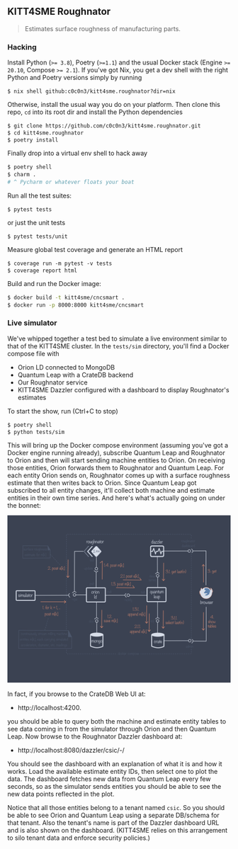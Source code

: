 KITT4SME Roughnator
-------------------
> Estimates surface roughness of manufacturing parts.


### Hacking

Install Python (`>= 3.8`), Poetry (`>=1.1`) and the usual Docker
stack (Engine `>= 20.10`, Compose `>= 2.1`). If you've got Nix, you
get a dev shell with the right Python and Poetry versions simply by
running

```console
$ nix shell github:c0c0n3/kitt4sme.roughnator?dir=nix
```

Otherwise, install the usual way you do on your platform. Then clone
this repo, `cd` into its root dir and install the Python dependencies

```console
$ git clone https://github.com/c0c0n3/kitt4sme.roughnator.git
$ cd kitt4sme.roughnator
$ poetry install
```

Finally drop into a virtual env shell to hack away

```bash
$ poetry shell
$ charm .
# ^ Pycharm or whatever floats your boat
```

Run all the test suites:

```console
$ pytest tests
```

or just the unit tests

```console
$ pytest tests/unit
```

Measure global test coverage and generate an HTML report

```console
$ coverage run -m pytest -v tests
$ coverage report html
```

Build and run the Docker image:

```bash
$ docker build -t kitt4sme/cncsmart .
$ docker run -p 8000:8000 kitt4sme/cncsmart
```


### Live simulator

We've whipped together a test bed to simulate a live environment similar
to that of the KITT4SME cluster. In the `tests/sim` directory, you'll find
a Docker compose file with

* Orion LD connected to MongoDB
* Quantum Leap with a CrateDB backend
* Our Roughnator service
* KITT4SME Dazzler configured with a dashboard to display Roughnator's
  estimates

To start the show, run (Ctrl+C to stop)

```console
$ poetry shell
$ python tests/sim
```

This will bring up the Docker compose environment (assuming you've
got a Docker engine running already), subscribe Quantum Leap and
Roughnator to Orion and then will start sending machine entities to
Orion. On receiving those entities, Orion forwards them to Roughnator
and Quantum Leap. For each entity Orion sends on, Roughnator comes
up with a surface roughness estimate that then writes back to Orion.
Since Quantum Leap got subscribed to all entity changes, it'll
collect both machine and estimate entities in their own time series.
And here's what's actually going on under the bonnet:

![Live simulator.][dia.sim]

In fact, if you browse to the CrateDB Web UI at:

- http://localhost:4200.

you should be able to query both the machine and estimate entity
tables to see data coming in from the simulator through Orion and
then Quantum Leap. Now browse to the Roughnator Dazzler dashboard
at:

- http://localhost:8080/dazzler/csic/-/

You should see the dashboard with an explanation of what it is and
how it works. Load the available estimate entity IDs, then select
one to plot the data. The dashboard fetches new data from Quantum
Leap every few seconds, so as the simulator sends entities you should
be able to see the new data points reflected in the plot.

Notice that all those entities belong to a tenant named `csic`. So
you should be able to see Orion and Quantum Leap using a separate
DB/schema for that tenant. Also the tenant's name is part of the
Dazzler dashboard URL and is also shown on the dashboard. (KITT4SME
relies on this arrangement to silo tenant data and enforce security
policies.)




[dia.sim]: ./roughnator-sim.svg
